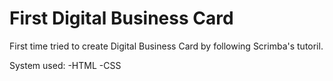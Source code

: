 # First Digital Business Card
First time tried to create Digital Business Card by following Scrimba's tutoril.

System used:
  -HTML
  -CSS
